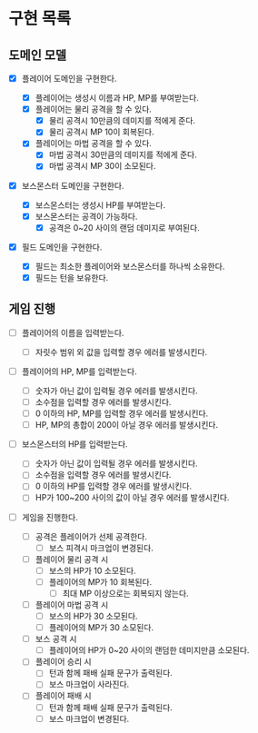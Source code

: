 # 구현 목록

## 도메인 모델

- [x] 플레이어 도메인을 구현한다.

  - [x] 플레이어는 생성시 이름과 HP, MP를 부여받는다.
  - [x] 플레이어는 물리 공격을 할 수 있다.
    - [x] 물리 공격시 10만큼의 데미지를 적에게 준다.
    - [x] 물리 공격시 MP 10이 회복된다.
  - [x] 플레이어는 마법 공격을 할 수 있다.
    - [x] 마법 공격시 30만큼의 데미지를 적에게 준다.
    - [x] 마법 공격시 MP 30이 소모된다.

- [x] 보스몬스터 도메인을 구현한다.

  - [x] 보스몬스터는 생성시 HP를 부여받는다.
  - [x] 보스몬스터는 공격이 가능하다.
    - [x] 공격은 0~20 사이의 랜덤 데미지로 부여된다.

- [x] 필드 도메인을 구현한다.
  - [x] 필드는 최소한 플레이어와 보스몬스터를 하나씩 소유한다.
  - [x] 필드는 턴을 보유한다.

## 게임 진행

- [ ] 플레이어의 이름을 입력받는다.

  - [ ] 자릿수 범위 외 값을 입력할 경우 에러를 발생시킨다.

- [ ] 플레이어의 HP, MP를 입력받는다.

  - [ ] 숫자가 아닌 값이 입력될 경우 에러를 발생시킨다.
  - [ ] 소수점을 입력할 경우 에러를 발생시킨다.
  - [ ] 0 이하의 HP, MP를 입력할 경우 에러를 발생시킨다.
  - [ ] HP, MP의 총합이 200이 아닐 경우 에러를 발생시킨다.

- [ ] 보스몬스터의 HP를 입력받는다.

  - [ ] 숫자가 아닌 값이 입력될 경우 에러를 발생시킨다.
  - [ ] 소수점을 입력할 경우 에러를 발생시킨다.
  - [ ] 0 이하의 HP를 입력할 경우 에러를 발생시킨다.
  - [ ] HP가 100~200 사이의 값이 아닐 경우 에러를 발생시킨다.

- [ ] 게임을 진행한다.

  - [ ] 공격은 플레이어가 선제 공격한다.
    - [ ] 보스 피격시 마크업이 변경된다.
  - [ ] 플레이어 물리 공격 시
    - [ ] 보스의 HP가 10 소모된다.
    - [ ] 플레이어의 MP가 10 회복된다.
      - [ ] 최대 MP 이상으로는 회복되지 않는다.
  - [ ] 플레이어 마법 공격 시
    - [ ] 보스의 HP가 30 소모된다.
    - [ ] 플레이어의 MP가 30 소모된다.
  - [ ] 보스 공격 시
    - [ ] 플레이어의 HP가 0~20 사이의 랜덤한 데미지만큼 소모된다.
  - [ ] 플레이어 승리 시
    - [ ] 턴과 함께 패배 실패 문구가 출력된다.
    - [ ] 보스 마크업이 사라진다.
  - [ ] 플레이어 패배 시
    - [ ] 턴과 함께 패배 실패 문구가 출력된다.
    - [ ] 보스 마크업이 변경된다.
